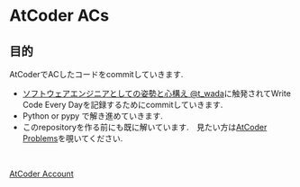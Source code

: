 # AtCoder ACs

## 目的
AtCoderでACしたコードをcommitしていきます.

* [ソフトウェアエンジニアとしての姿勢と心構え @t_wada](https://speakerdeck.com/recruitengineers/software-engineers-survival-guide)に触発されてWrite Code Every Dayを記録するためにcommitしていきます.
* Python or pypy で解き進めていきます.
* このrepositoryを作る前にも既に解いています.　見たい方は[AtCoder Problems](https://kenkoooo.com/atcoder/#/table/ozro223)を覗いてください.

<br>

[AtCoder Account](https://atcoder.jp/users/ozro223)
